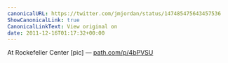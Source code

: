 ```yaml
---
canonicalURL: https://twitter.com/jmjordan/status/147485475643457536
ShowCanonicalLink: true
CanonicalLinkText: View original on
date: 2011-12-16T01:17:32+00:00
---
```

At Rockefeller Center [pic] — [path.com/p/4bPVSU](http://path.com/p/4bPVSU)
